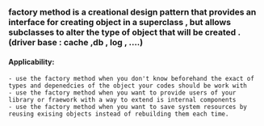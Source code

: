 ### factory method is a creational design pattern that provides an interface for creating object in a superclass , but allows subclasses to alter the type of object that will be created .(driver base : cache ,db , log , ....)


#### Applicability:
    - use the factory method when you don't know beforehand the exact of types and depenedcies of the object your codes should be work with
    - use the factory method when you want to provide users of your library or fraework with a way to extend is internal components
    - use the factory method when you want to save system resources by reusing exising objects instead of rebuilding them each time.
